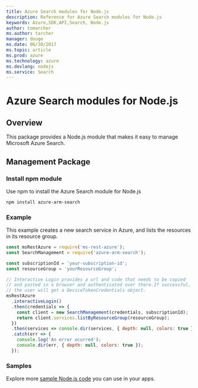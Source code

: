```yaml
---
title: Azure Search modules for Node.js
description: Reference for Azure Search modules for Node.js
keywords: Azure,SDK,API,Search, Node.js
author: tomarcher
ms.author: tarcher
manager: douge
ms.date: 06/30/2017
ms.topic: article
ms.prod: azure
ms.technology: azure
ms.devlang: nodejs
ms.service: Search
---
```


# Azure Search modules for Node.js

## Overview

This package provides a Node.js module that makes it easy to manage Microsoft Azure Search.

## Management Package

### Install npm module

Use npm to install the Azure Search module for Node.js

```bash
npm install azure-arm-search
```

### Example

This example creates a new search service in Azure, and lists the resources in its resource group.

```javascript
const msRestAzure = require('ms-rest-azure');
const SearchManagement = require('azure-arm-search');

const subscriptionId = 'your-subscription-id';
const resourceGroup = 'yourResourceGroup';

// Interactive Login provides a url and code that needs to be copied
// and pasted in a browser and authenticated over there.If successful,
// the user will get a DeviceTokenCredentials object.
msRestAzure
  .interactiveLogin()
  .then(credentials => {
    const client = new SearchManagement(credentials, subscriptionId);
    return client.services.listByResourceGroup(resourceGroup);
  })
  .then(services => console.dir(services, { depth: null, colors: true }))
  .catch(err => {
    console.log('An error ocurred');
    console.dir(err, { depth: null, colors: true });
  });
```

### Samples

Explore more [sample Node.js code](https://azure.microsoft.com/resources/samples/?platform=nodejs) you can use in your apps.
